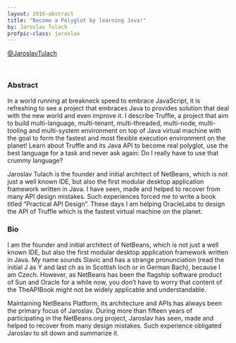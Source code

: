 ```yaml
---
layout: 2016-abstract
title: "Become a Polyglot by learning Java!"
by: Jaroslav Tulach
profpic-class: jaroslav
---
```


[@JaroslavTulach](https://twitter.com/JaroslavTulach)

<br/>

### Abstract

In a world running at breakneck speed to embrace JavaScript, it is refreshing to
see a project that embraces Java to provides solution that deal with the new
world and even improve it. I describe Truffle, a project that aim to build
multi-language, multi-tenant, multi-threaded, multi-node, multi-tooling and
multi-system environment on top of Java virtual machine with the goal to form
the fastest and most flexible execution environment on the planet! Learn about
Truffle and its Java API to become real polyglot, use the best language for a
task and never ask again: Do I really have to use that crummy language?

Jaroslav Tulach is the founder and initial architect of NetBeans, which is not
just a well known IDE, but also the first modular desktop application framework
written in Java. I have seen, made and helped to recover from many API design
mistakes. Such experiences forced me to write a book titled “Practical API
Design”. These days I am helping OracleLabs to design the API of Truffle which
is the fastest virtual machine on the planet.

### Bio

I am the founder and initial architect of NetBeans, which is not just a well
known IDE, but also the first modular desktop application framework written in
Java. My name sounds Slavic and has a strange pronunciation (read the initial J
as Y and last ch as in Scottish loch or in German Bach), because I am Czech.
However, as NetBeans has been the flagship software product of Sun and Oracle
for a while now, you don’t have to worry that content of the TheAPIBook might
not be widely applicable and understandable.

Maintaining NetBeans Platform, its architecture and APIs has always been the
primary focus of Jaroslav. During more than fifteen years of participating in
the NetBeans.org project, Jaroslav has seen, made and helped to recover from
many design mistakes. Such experience obligated Jaroslav to sit down and
summarize it.
